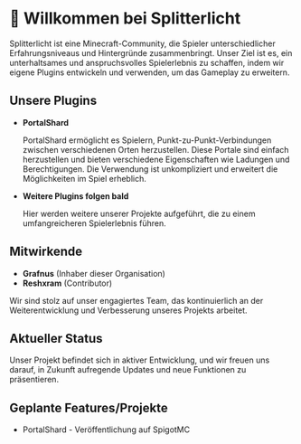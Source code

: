 # 👋 Willkommen bei Splitterlicht

Splitterlicht ist eine Minecraft-Community, die Spieler unterschiedlicher Erfahrungsniveaus und Hintergründe zusammenbringt. Unser Ziel ist es, ein unterhaltsames und anspruchsvolles Spielerlebnis zu schaffen, indem wir eigene Plugins entwickeln und verwenden, um das Gameplay zu erweitern.

## Unsere Plugins

- **PortalShard**

  PortalShard ermöglicht es Spielern, Punkt-zu-Punkt-Verbindungen zwischen verschiedenen Orten herzustellen. Diese Portale sind einfach herzustellen und bieten verschiedene Eigenschaften wie Ladungen und Berechtigungen. Die Verwendung ist unkompliziert und erweitert die Möglichkeiten im Spiel erheblich.

- **Weitere Plugins folgen bald**

  Hier werden weitere unserer Projekte aufgeführt, die zu einem umfangreicheren Spielerlebnis führen.

## Mitwirkende

- **Grafnus** (Inhaber dieser Organisation)
- **Reshxram** (Contributor)

Wir sind stolz auf unser engagiertes Team, das kontinuierlich an der Weiterentwicklung und Verbesserung unseres Projekts arbeitet.

## Aktueller Status

Unser Projekt befindet sich in aktiver Entwicklung, und wir freuen uns darauf, in Zukunft aufregende Updates und neue Funktionen zu präsentieren.

## Geplante Features/Projekte

- PortalShard - Veröffentlichung auf SpigotMC
